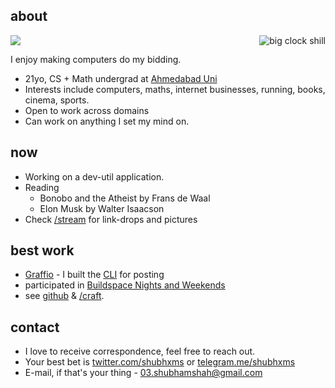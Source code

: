## about

<!-- 
<pre>
________________________________________________
|[x] AmigaShell                         |F]|!"|
|"""""""""""""""""""""""""""""""""""""""""""|"|
|12.Workbench:> cd itz:asc                  | |
|12.Work:Iltzu/Asc> ed shell01.asc          | |
|                                           | |
|___________________________________________|/|
</pre> -->

<img src="/images/header7.png"/>

<div style="float: right; max-width: 25%; max-height: 25%;">
<img src="/images/clock-child.jpeg" id="home-img" alt="big clock shill">
</div>

I enjoy making computers do my bidding.
<!-- and shipping something from scratch & iterating on prototypes. -->


- 21yo, CS + Math undergrad at [Ahmedabad Uni](https://ahduni.edu.in)
- Interests include computers, maths, internet businesses, running, books, cinema, sports.
- Open to work across domains
- Can work on anything I set my mind on.

## now
- Working on a dev-util application.
- Reading
  <!-- - The Information: A History, a Theory, a Flood by James Gleick -->
  - Bonobo and the Atheist by Frans de Waal
  - Elon Musk by Walter Isaacson
- Check [/stream](/stream) for link-drops and pictures

## best work

- [Graffio](https://graffio.xyz) - I built the [CLI](https://github.com/shubhxms/graffio) for posting
- participated in [Buildspace Nights and Weekends](https://buildspace.so/)
  <!-- S4, S3 and [S2](https://polygonscan.com/tx/0xb78eeb255a386d49f7d00859568370da52566184400727c4baa4fdf8c7dd6210). -->
- see [github](https://github.com/shubhxms) & [/craft](/craft).

## contact

- I love to receive correspondence, feel free to reach out.
- Your best bet is [twitter.com/shubhxms](https://twitter.com/shubhxms) or [telegram.me/shubhxms](https://telegram.me/shubhxms)
- E-mail, if that's your thing - [03.shubhamshah@gmail.com](mailto:03.shubhamshah@gmail.com)

<!-- {{% sidenote %}} getting back to things {{% /sidenote %}} -->
<!-- {{% sidenote %}} -->
<!-- <pre>
        -   _- `
      (         )
  ,    (     ))   )
(                   )
(_      `___ -_   _-
          `
            `
              `                 %
                `                 %
                  `       /\     %
                    `   '\/   %
                      `'  +  %
                      '  ` + %_
                      '    + `|_|
                    '      +
                  '          +
                '                +
              '
            '
        '
  c  .'
  <\\/
  |\
  / /
</pre> -->
<!-- <pre>
|     .-.
|    /   \         .-.
|   /     \       /   \       .-.     .-.     _   _
+--/-------\-----/-----\-----/---\---/---\---/-\-/-\/\/--
| /         \   /       \   /     '-'     '-'
|/           '-'         '-'
</pre> -->
<!-- {{% /sidenote %}}  -->
